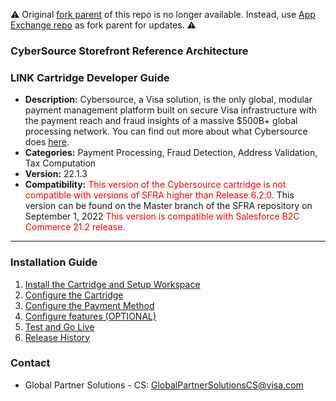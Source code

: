 :warning: Original [fork parent](https://github.com/SalesforceCommerceCloud/link_cybersource) of this repo is no longer available. Instead, use [App Exchange repo](https://github.com/CyberSource/cybersource-plugins-salesforceb2ccommerce) as fork parent for updates. :warning:

### CyberSource Storefront Reference Architecture ###
### LINK Cartridge Developer Guide ###

* **Description:**  Cybersource, a Visa solution, is the only global, modular payment management platform built on secure Visa infrastructure with the payment reach and fraud insights of a massive $500B+ global processing network. You can find out more about what Cybersource does [here](https://www.cybersource.com/en-gb.html).
* **Categories:** Payment Processing, Fraud Detection, Address Validation, Tax Computation
* **Version:** 22.1.3
* **Compatibility:** <span style="color:red">This version of the Cybersource cartridge is not compatible with versions of SFRA higher than Release 6.2.0. </span>
This version can be found on the Master branch of the SFRA repository on September 1, 2022 <span style="color:red">This version is compatible with Salesforce B2C Commerce 21.2 release. <span>

----

### Installation Guide ###
1. [Install the Cartridge and Setup Workspace](documentation/markdown/Install-catridge-WrkSpace-Setup.md)
2. [Configure the Cartridge](documentation/markdown/Configure-cartridge.md)
3. [Configure the Payment Method](documentation/markdown/Configure-payment-method.md)
4. [Configure features (OPTIONAL)](documentation/markdown/Configure-features.md)
5. [Test and Go Live](documentation/markdown/Test-golive.md)
6. [Release History](documentation/markdown/Release-history.md)

### Contact ###
* Global Partner Solutions - CS: <GlobalPartnerSolutionsCS@visa.com>
